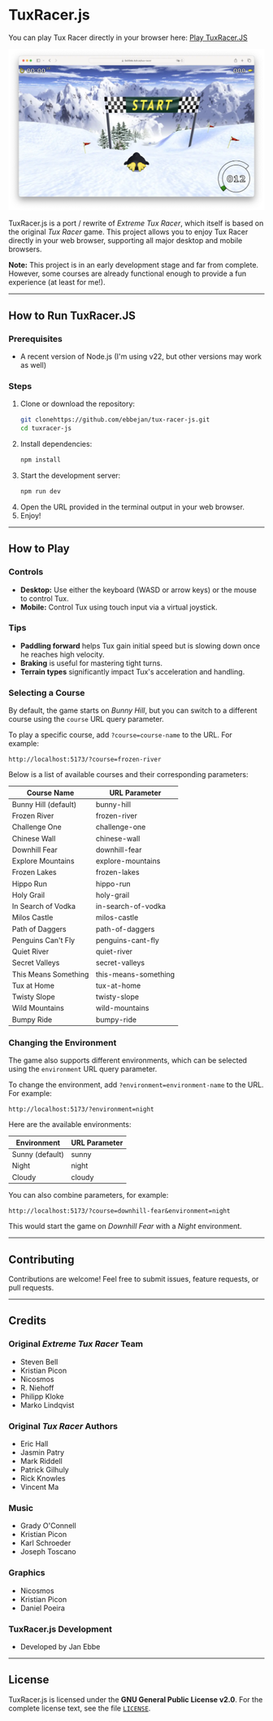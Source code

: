 # TuxRacer.js

You can play Tux Racer directly in your browser here: [Play TuxRacer.JS](https://0x00eb.itch.io/tux-racer)

![TuxRacer.JS Screenshot](screenshot.webp)

TuxRacer.js is a port / rewrite of *Extreme Tux Racer*, which itself is based on the original *Tux Racer* game. This project allows you to enjoy Tux Racer directly in your web browser, supporting all major desktop and mobile browsers.

**Note:** This project is in an early development stage and far from complete. However, some courses are already functional enough to provide a fun experience (at least for me!).

---

## How to Run TuxRacer.JS

### Prerequisites
- A recent version of Node.js (I'm using v22, but other versions may work as well)

### Steps
1. Clone or download the repository:
   ```sh
   git clonehttps://github.com/ebbejan/tux-racer-js.git
   cd tuxracer-js
   ```
2. Install dependencies:
   ```sh
   npm install
   ```
3. Start the development server:
   ```sh
   npm run dev
   ```
4. Open the URL provided in the terminal output in your web browser.
5. Enjoy!

---

## How to Play

### Controls
- **Desktop:** Use either the keyboard (WASD or arrow keys) or the mouse to control Tux.
- **Mobile:** Control Tux using touch input via a virtual joystick.

### Tips
- **Paddling forward** helps Tux gain initial speed but is slowing down once he reaches high velocity.
- **Braking** is useful for mastering tight turns.
- **Terrain types** significantly impact Tux's acceleration and handling.

### Selecting a Course
By default, the game starts on *Bunny Hill*, but you can switch to a different course using the `course` URL query parameter.

To play a specific course, add `?course=course-name` to the URL. For example:
```
http://localhost:5173/?course=frozen-river
```
Below is a list of available courses and their corresponding parameters:

| Course Name  | URL Parameter |
| ------------ | ------------- |
| Bunny Hill (default) | bunny-hill  |
| Frozen River | frozen-river  |
| Challenge One | challenge-one  |
| Chinese Wall | chinese-wall  |
| Downhill Fear | downhill-fear  |
| Explore Mountains | explore-mountains  |
| Frozen Lakes | frozen-lakes  |
| Hippo Run | hippo-run  |
| Holy Grail | holy-grail  |
| In Search of Vodka | in-search-of-vodka  |
| Milos Castle | milos-castle  |
| Path of Daggers | path-of-daggers  |
| Penguins Can't Fly | penguins-cant-fly  |
| Quiet River | quiet-river  |
| Secret Valleys | secret-valleys  |
| This Means Something | this-means-something  |
| Tux at Home | tux-at-home  |
| Twisty Slope | twisty-slope  |
| Wild Mountains | wild-mountains  |
| Bumpy Ride | bumpy-ride  |

### Changing the Environment
The game also supports different environments, which can be selected using the `environment` URL query parameter.

To change the environment, add `?environment=environment-name` to the URL. For example:
```
http://localhost:5173/?environment=night
```
Here are the available environments:

| Environment | URL Parameter |
| ----------- | ------------- |
| Sunny (default) | sunny  |
| Night | night  |
| Cloudy | cloudy  |

You can also combine parameters, for example:
```
http://localhost:5173/?course=downhill-fear&environment=night
```
This would start the game on *Downhill Fear* with a *Night* environment.

---

## Contributing
Contributions are welcome! Feel free to submit issues, feature requests, or pull requests.

---

## Credits

### Original *Extreme Tux Racer* Team
- Steven Bell
- Kristian Picon
- Nicosmos
- R. Niehoff
- Philipp Kloke
- Marko Lindqvist

### Original *Tux Racer* Authors
- Eric Hall
- Jasmin Patry
- Mark Riddell
- Patrick Gilhuly
- Rick Knowles
- Vincent Ma

### Music
- Grady O'Connell
- Kristian Picon
- Karl Schroeder
- Joseph Toscano

### Graphics
- Nicosmos
- Kristian Picon
- Daniel Poeira

### TuxRacer.js Development
- Developed by Jan Ebbe

---

## License
TuxRacer.js is licensed under the **GNU General Public License v2.0**. For the complete license text, see the file [`LICENSE`](LICENSE).

